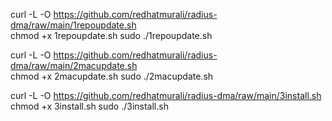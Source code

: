 curl -L -O https://github.com/redhatmurali/radius-dma/raw/main/1repoupdate.sh<br />
chmod +x 1repoupdate.sh
sudo ./1repoupdate.sh

curl -L -O https://github.com/redhatmurali/radius-dma/raw/main/2macupdate.sh<br />
chmod +x 2macupdate.sh
sudo ./2macupdate.sh

curl -L -O https://github.com/redhatmurali/radius-dma/raw/main/3install.sh<br />
chmod +x 3install.sh
sudo ./3install.sh
